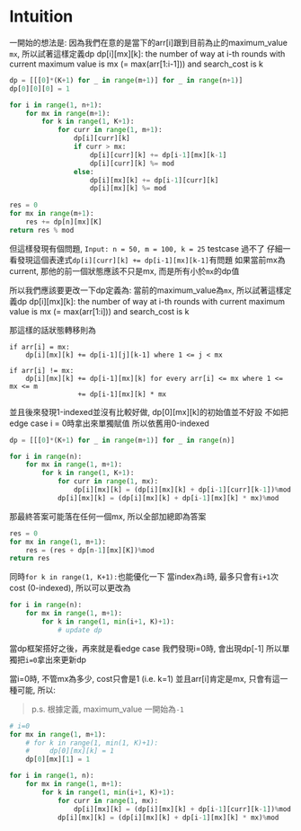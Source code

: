 # Intuition

一開始的想法是:
因為我們在意的是當下的arr[i]跟到目前為止的maximum_value `mx`, 所以試著這樣定義dp
dp[i][mx][k]: the number of way at i-th rounds with current maximum value is mx (= max(arr[1:i-1])) and search_cost is k
```py
dp = [[[0]*(K+1) for _ in range(m+1)] for _ in range(n+1)]
dp[0][0][0] = 1

for i in range(1, n+1):
    for mx in range(m+1):
        for k in range(1, K+1):
            for curr in range(1, m+1):
                dp[i][curr][k]
                if curr > mx:
                    dp[i][curr][k] += dp[i-1][mx][k-1]
                    dp[i][curr][k] %= mod
                else:
                    dp[i][mx][k] += dp[i-1][curr][k]
                    dp[i][mx][k] %= mod
            
res = 0
for mx in range(m+1):
    res += dp[n][mx][K]
return res % mod
```

但這樣發現有個問題, `Input: n = 50, m = 100, k = 25` testcase 過不了
仔細一看發現這個表達式`dp[i][curr][k] += dp[i-1][mx][k-1]`有問題
如果當前mx為current, 那他的前一個狀態應該不只是mx, 而是所有小於`mx`的dp值

所以我們應該要更改一下dp定義為:
當前的maximum_value為`mx`, 所以試著這樣定義dp
dp[i][mx][k]: the number of way at i-th rounds with current maximum value is mx (= max(arr[1:i])) and search_cost is k

那這樣的話狀態轉移則為

```
if arr[i] = mx:
    dp[i][mx][k] += dp[i-1][j][k-1] where 1 <= j < mx

if arr[i] != mx:
    dp[i][mx][k] += dp[i-1][mx][k] for every arr[i] <= mx where 1 <= mx <= m
                 += dp[i-1][mx][k] * mx
```

並且後來發現1-indexed並沒有比較好做, dp[0][mx][k]的初始值並不好設
不如把edge case i = 0時拿出來單獨賦值
所以依舊用0-indexed

```py
dp = [[[0]*(K+1) for _ in range(m+1)] for _ in range(n)]

for i in range(n):
    for mx in range(1, m+1):
        for k in range(1, K+1):
            for curr in range(1, mx):
                dp[i][mx][k] = (dp[i][mx][k] + dp[i-1][curr][k-1])%mod
            dp[i][mx][k] = (dp[i][mx][k] + dp[i-1][mx][k] * mx)%mod
```

那最終答案可能落在任何一個mx, 所以全部加總即為答案
```py
res = 0
for mx in range(1, m+1):
    res = (res + dp[n-1][mx][K])%mod
return res
```

同時`for k in range(1, K+1):`也能優化一下
當index為`i`時, 最多只會有`i+1`次cost (0-indexed), 所以可以更改為
```py
for i in range(n):
    for mx in range(1, m+1):
        for k in range(1, min(i+1, K)+1):
            # update dp
```

當dp框架搭好之後，再來就是看edge case
我們發現i=0時, 會出現dp[-1]
所以單獨把`i=0`拿出來更新dp

當i=0時, 不管mx為多少, cost只會是1 (i.e. k=1)
並且arr[i]肯定是mx, 只會有這一種可能, 所以:
> p.s. 根據定義, maximum_value 一開始為`-1`

```py
# i=0
for mx in range(1, m+1):
    # for k in range(1, min(1, K)+1):
    #     dp[0][mx][k] = 1
    dp[0][mx][1] = 1

for i in range(1, n):
    for mx in range(1, m+1):
        for k in range(1, min(i+1, K)+1):
            for curr in range(1, mx):
                dp[i][mx][k] = (dp[i][mx][k] + dp[i-1][curr][k-1])%mod
            dp[i][mx][k] = (dp[i][mx][k] + dp[i-1][mx][k] * mx)%mod
```